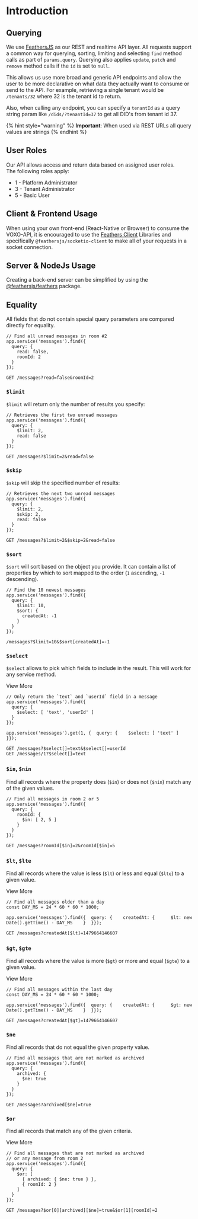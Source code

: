 # Introduction

## Querying <a href="#querying" id="querying"></a>

We use [FeathersJS](https://feathersjs.com) as our REST and realtime API layer. All requests support a common way for querying, sorting, limiting and selecting `find` method calls as part of `params.query`. Querying also applies `update`, `patch` and `remove` method calls if the `id` is set to `null`.

This allows us use more broad and generic API endpoints and allow the user to be more declarative on what data they actually want to consume or send to the API. For example, retrieving a single tenant would be `/tenants/32` where 32 is the tenant id to return.

Also, when calling any endpoint, you can specify a `tenantId` as a query string param like `/dids/?tenantId=37` to get all DID's from tenant id 37.

{% hint style="warning" %}
**Important**: When used via REST URLs all query values are strings
{% endhint %}

## User Roles

Our API allows access and return data based on assigned user roles.\
The following roles apply:

* 1 - Platform Administrator
* 3 - Tenant Administrator
* 5 - Basic User

## Client & Frontend Usage

When using your own front-end (React-Native or Browser) to consume the VOXO-API, it is encouraged to use the [Feathers Client](https://docs.feathersjs.com/api/client) Libraries and specifically `@feathersjs/socketio-client` to make all of your requests in a socket connection.

## Server & NodeJs Usage

Creating a back-end server can be simplified by using the [@feathersjs/feathers](https://github.com/feathersjs/feathers) package.

## Equality

All fields that do not contain special query parameters are compared directly for equality.

```
// Find all unread messages in room #2
app.service('messages').find({
  query: {
    read: false,
    roomId: 2
  }
});
```

```
GET /messages?read=false&roomId=2
```

### `$limit`

`$limit` will return only the number of results you specify:

```
// Retrieves the first two unread messages
app.service('messages').find({
  query: {
    $limit: 2,
    read: false
  }
});
```

```
GET /messages?$limit=2&read=false
```

### `$skip`

`$skip` will skip the specified number of results:

```
// Retrieves the next two unread messages
app.service('messages').find({
  query: {
    $limit: 2,
    $skip: 2,
    read: false
  }
});
```

```
GET /messages?$limit=2&$skip=2&read=false
```

### `$sort`

`$sort` will sort based on the object you provide. It can contain a list of properties by which to sort mapped to the order (`1` ascending, `-1` descending).

```
// Find the 10 newest messages
app.service('messages').find({
  query: {
    $limit: 10,
    $sort: {
      createdAt: -1
    }
  }
});
```

```
/messages?$limit=10&$sort[createdAt]=-1
```

### `$select`

`$select` allows to pick which fields to include in the result. This will work for any service method.

View More

```
// Only return the `text` and `userId` field in a message
app.service('messages').find({
  query: {
    $select: [ 'text', 'userId' ]
  }
});

app.service('messages').get(1, {  query: {    $select: [ 'text' ]  }});
```

```
GET /messages?$select[]=text&$select[]=userId
GET /messages/1?$select[]=text
```

### `$in`, `$nin`

Find all records where the property does (`$in`) or does not (`$nin`) match any of the given values.

```
// Find all messages in room 2 or 5
app.service('messages').find({
  query: {
    roomId: {
      $in: [ 2, 5 ]
    }
  }
});
```

```
GET /messages?roomId[$in]=2&roomId[$in]=5
```

### `$lt`, `$lte`

Find all records where the value is less (`$lt`) or less and equal (`$lte`) to a given value.

View More

```
// Find all messages older than a day
const DAY_MS = 24 * 60 * 60 * 1000;

app.service('messages').find({  query: {    createdAt: {      $lt: new Date().getTime() - DAY_MS    }  }});
```

```
GET /messages?createdAt[$lt]=1479664146607
```

### `$gt`, `$gte`

Find all records where the value is more (`$gt`) or more and equal (`$gte`) to a given value.

View More

```
// Find all messages within the last day
const DAY_MS = 24 * 60 * 60 * 1000;

app.service('messages').find({  query: {    createdAt: {      $gt: new Date().getTime() - DAY_MS    }  }});
```

```
GET /messages?createdAt[$gt]=1479664146607
```

### `$ne`

Find all records that do not equal the given property value.

```
// Find all messages that are not marked as archived
app.service('messages').find({
  query: {
    archived: {
      $ne: true
    }
  }
});
```

```
GET /messages?archived[$ne]=true
```

### `$or`

Find all records that match any of the given criteria.

View More

```
// Find all messages that are not marked as archived
// or any message from room 2
app.service('messages').find({
  query: {
    $or: [
      { archived: { $ne: true } },
      { roomId: 2 }
    ]
  }
});
```

```
GET /messages?$or[0][archived][$ne]=true&$or[1][roomId]=2
```

